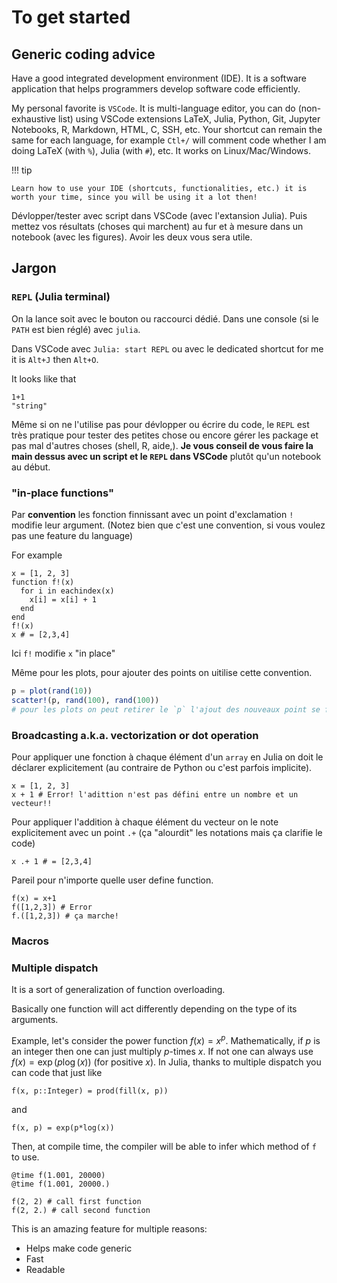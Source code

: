 # To get started

## Generic coding advice

Have a good integrated development environment (IDE). It is a software application that helps programmers develop software code efficiently.

My personal favorite is `VSCode`. It is multi-language editor, you can do (non-exhaustive list) using VSCode extensions LaTeX, Julia, Python, Git, Jupyter Notebooks, R, Markdown, HTML, C, SSH, etc.
Your shortcut can remain the same for each language, for example `Ctl+/` will comment code whether I am doing LaTeX (with `%`), Julia (with `#`), etc.
It works on Linux/Mac/Windows.

!!! tip

    Learn how to use your IDE (shortcuts, functionalities, etc.) it is worth your time, since you will be using it a lot then!

Dévlopper/tester avec script dans VSCode (avec l'extansion Julia). Puis mettez vos résultats (choses qui marchent) au fur et à mesure dans un notebook (avec les figures).
Avoir les deux vous sera utile.

## Jargon

### `REPL` (Julia terminal)

On la lance soit avec le bouton ou raccourci dédié. Dans une console (si le `PATH` est bien réglé) avec `julia`.

Dans VSCode avec `Julia: start REPL` ou avec le dedicated shortcut for me it is `Alt+J` then `Alt+O`.

It looks like that

```@repl
1+1
"string"
```

Même si on ne l'utilise pas pour dévlopper ou écrire du code, le `REPL` est très pratique pour tester des petites chose ou encore gérer les package et pas mal d'autres choses (shell, R, aide,).
**Je vous conseil de vous faire la main dessus avec un script et le `REPL` dans VSCode** plutôt qu'un notebook au début.

### "in-place functions"

Par **convention** les fonction finnissant avec un point d'exclamation `!` modifie leur argument. (Notez bien que c'est une convention, si vous voulez pas une feature du language)

For example

```@repl inplace
x = [1, 2, 3]
function f!(x)
  for i in eachindex(x)
    x[i] = x[i] + 1
  end
end
f!(x)
x # = [2,3,4]
```

Ici `f!` modifie `x` "in place"

Même pour les plots, pour ajouter des points on uitilise cette convention.

```julia
p = plot(rand(10)) 
scatter!(p, rand(100), rand(100))
# pour les plots on peut retirer le `p` l'ajout des nouveaux point se fera sur la dernière figure.
```

### Broadcasting a.k.a. vectorization or dot operation

Pour appliquer une fonction à chaque élément d'un `array` en Julia on doit le déclarer explicitement (au contraire de Python ou c'est parfois implicite).

```@repl dotsum
x = [1, 2, 3]
x + 1 # Error! l'adittion n'est pas défini entre un nombre et un vecteur!!
```

Pour appliquer l'addition à chaque élément du vecteur on le note explicitement avec un point `.+` (ça "alourdit" les notations mais ça clarifie le code)

```@repl dotsum
x .+ 1 # = [2,3,4]
```

Pareil pour n'importe quelle user define function.

```@repl
f(x) = x+1
f([1,2,3]) # Error
f.([1,2,3]) # ça marche!
```

### Macros



### Multiple dispatch

It is a sort of generalization of function overloading.

Basically one function will act differently depending on the type of its arguments.

Example, let's consider the power function $f(x) = x^p$. Mathematically, if $p$ is an integer then one can just multiply $p$-times $x$. If not one can always use $f(x) = \exp(p \log(x))$ (for positive $x$).
In Julia, thanks to multiple dispatch you can code that just like

```@repl pow
f(x, p::Integer) = prod(fill(x, p))
```

and

```@repl pow
f(x, p) = exp(p*log(x))
```

Then, at compile time, the compiler will be able to infer which method of `f` to use.

```@setup pow
@time f(1.001, 20000)
@time f(1.001, 20000.)
```

```@repl pow
f(2, 2) # call first function
f(2, 2.) # call second function
```

This is an amazing feature for multiple reasons:

- Helps make code generic
- Fast
- Readable
